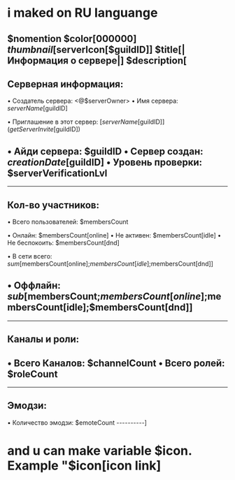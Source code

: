 # i maked on RU languange
$nomention
$color[000000]
$thumbnail[$serverIcon[$guildID]]
$title[|**Информация о сервере**|]
$description[
----------
**Серверная информация:**
----------
• Создатель сервера: <@$serverOwner>
• Имя сервера: $serverName[$guildID]

• Приглашение в этот сервер: [$serverName[$guildID]]($getServerInvite[$guildID])

• Айди сервера: $guildID
• Сервер создан: $creationDate[$guildID]
• Уровень проверки: $serverVerificationLvl
----------

----------
**Кол-во участников:**
----------
• Всего пользователей: $membersCount

• Онлайн: $membersCount[online]
• Не активен: $membersCount[idle]
• Не беспокоить: $membersCount[dnd]

• В сети всего: $sum[$membersCount[online];$membersCount[idle];$membersCount[dnd]]

• Оффлайн: $sub[$membersCount;$membersCount[online];$membersCount[idle];$membersCount[dnd]]
----------

----------
**Каналы и роли:**
----------
• Всего Каналов: $channelCount
• Всего ролей: $roleCount
----------

----------
**Эмодзи:**
----------
• Количество эмодзи: $emoteCount
----------]
# and u can make  variable $icon. Example "$icon[icon link] 
